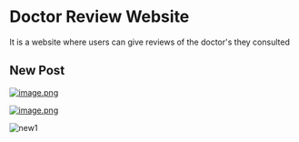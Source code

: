 # Doctor Review Website
 It is a website where users can give reviews of the doctor's they consulted


## New Post
[![image.png](https://i.postimg.cc/Y00DvwNB/image.png)](https://postimg.cc/y3qyGtrL)

[![image.png](https://i.postimg.cc/hvjdm3S6/image.png)](https://postimg.cc/jwp20cn4)


![new1](https://user-images.githubusercontent.com/56520367/145011364-e08c2c2b-60d5-461d-bfe1-f9d37708b693.jpg)
